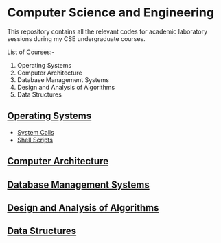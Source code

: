# Computer Science and Engineering

This repository contains all the relevant codes for academic laboratory sessions during my CSE undergraduate courses.

List of Courses:-<br>
1. Operating Systems<br>
2. Computer Architecture<br>
3. Database Management Systems<br>
4. Design and Analysis of Algorithms<br>
5. Data Structures<br>

## [Operating Systems](https://github.com/harshitbudhraja/CSE-Practicals/tree/master/Operating%20Systems)

* [System Calls](https://github.com/harshitbudhraja/CSE-Practicals/tree/master/Operating%20Systems/System%20Calls)
* [Shell Scripts](https://github.com/harshitbudhraja/CSE-Practicals/tree/master/Operating%20Systems/Shell%20Scripts)

## [Computer Architecture](https://github.com/harshitbudhraja/CSE-Practicals/tree/master/Computer%20Architecture)

## [Database Management Systems](https://github.com/harshitbudhraja/CSE-Practicals/tree/master/DBMS)

## [Design and Analysis of Algorithms](https://github.com/harshitbudhraja/CSE-Practicals/tree/master/Algorithms)

## [Data Structures](https://github.com/harshitbudhraja/CSE-Practicals/tree/master/Data%20Structures)
